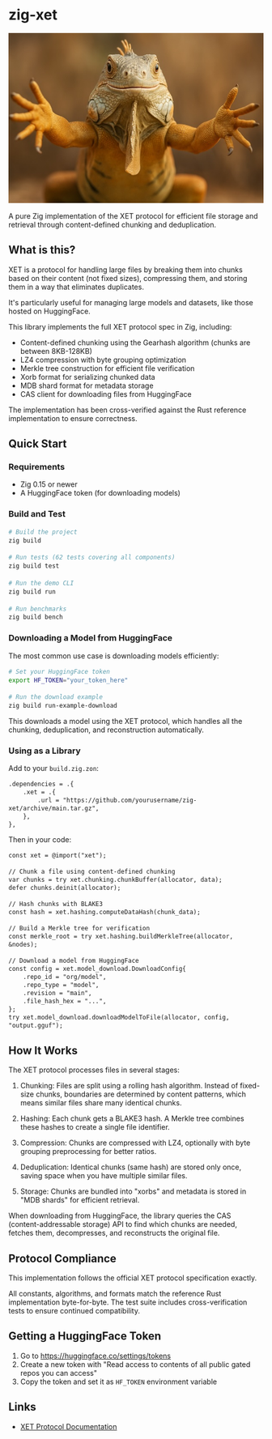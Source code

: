 # zig-xet

<img src=".media/logo.jpg" />

A pure Zig implementation of the XET protocol for efficient file storage and retrieval through content-defined chunking and deduplication.

## What is this?

XET is a protocol for handling large files by breaking them into chunks based on their content (not fixed sizes), compressing them, and storing them in a way that eliminates duplicates.

It's particularly useful for managing large models and datasets, like those hosted on HuggingFace.

This library implements the full XET protocol spec in Zig, including:

- Content-defined chunking using the Gearhash algorithm (chunks are between 8KB-128KB)
- LZ4 compression with byte grouping optimization
- Merkle tree construction for efficient file verification
- Xorb format for serializing chunked data
- MDB shard format for metadata storage
- CAS client for downloading files from HuggingFace

The implementation has been cross-verified against the Rust reference implementation to ensure correctness.

## Quick Start

### Requirements

- Zig 0.15 or newer
- A HuggingFace token (for downloading models)

### Build and Test

```bash
# Build the project
zig build

# Run tests (62 tests covering all components)
zig build test

# Run the demo CLI
zig build run

# Run benchmarks
zig build bench
```

### Downloading a Model from HuggingFace

The most common use case is downloading models efficiently:

```bash
# Set your HuggingFace token
export HF_TOKEN="your_token_here"

# Run the download example
zig build run-example-download
```

This downloads a model using the XET protocol, which handles all the chunking, deduplication, and reconstruction automatically.

### Using as a Library

Add to your `build.zig.zon`:

```zig
.dependencies = .{
    .xet = .{
        .url = "https://github.com/yourusername/zig-xet/archive/main.tar.gz",
    },
},
```

Then in your code:

```zig
const xet = @import("xet");

// Chunk a file using content-defined chunking
var chunks = try xet.chunking.chunkBuffer(allocator, data);
defer chunks.deinit(allocator);

// Hash chunks with BLAKE3
const hash = xet.hashing.computeDataHash(chunk_data);

// Build a Merkle tree for verification
const merkle_root = try xet.hashing.buildMerkleTree(allocator, &nodes);

// Download a model from HuggingFace
const config = xet.model_download.DownloadConfig{
    .repo_id = "org/model",
    .repo_type = "model",
    .revision = "main",
    .file_hash_hex = "...",
};
try xet.model_download.downloadModelToFile(allocator, config, "output.gguf");
```

## How It Works

The XET protocol processes files in several stages:

1. Chunking: Files are split using a rolling hash algorithm. Instead of fixed-size chunks, boundaries are determined by content patterns, which means similar files share many identical chunks.

2. Hashing: Each chunk gets a BLAKE3 hash. A Merkle tree combines these hashes to create a single file identifier.

3. Compression: Chunks are compressed with LZ4, optionally with byte grouping preprocessing for better ratios.

4. Deduplication: Identical chunks (same hash) are stored only once, saving space when you have multiple similar files.

5. Storage: Chunks are bundled into "xorbs" and metadata is stored in "MDB shards" for efficient retrieval.

When downloading from HuggingFace, the library queries the CAS (content-addressable storage) API to find which chunks are needed, fetches them, decompresses, and reconstructs the original file.

## Protocol Compliance

This implementation follows the official XET protocol specification exactly.

All constants, algorithms, and formats match the reference Rust implementation byte-for-byte. The test suite includes cross-verification tests to ensure continued compatibility.

## Getting a HuggingFace Token

1. Go to https://huggingface.co/settings/tokens
2. Create a new token with "Read access to contents of all public gated repos you can access"
3. Copy the token and set it as `HF_TOKEN` environment variable

## Links

- [XET Protocol Documentation](https://huggingface.co/docs/xet/index)
